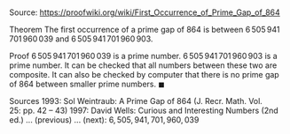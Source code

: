 # 

Source: https://proofwiki.org/wiki/First_Occurrence_of_Prime_Gap_of_864

Theorem
The first occurrence of a prime gap of $864$ is between $6 \, 505 \, 941 \, 701 \, 960 \, 039$ and $6 \, 505 \, 941 \, 701 \, 960 \, 903$.


Proof
$6 \, 505 \, 941 \, 701 \, 960 \, 039$ is a prime number.
$6 \, 505 \, 941 \, 701 \, 960 \, 903$ is a prime number.
It can be checked that all numbers between these two are composite.
It can also be checked by computer that there is no prime gap of $864$ between smaller prime numbers.
$\blacksquare$


Sources
1993: Sol Weintraub: A Prime Gap of $864$ (J. Recr. Math. Vol. 25: pp. 42 – 43)
1997: David Wells: Curious and Interesting Numbers (2nd ed.) ... (previous) ... (next): $6,505,941,701,960,039$




